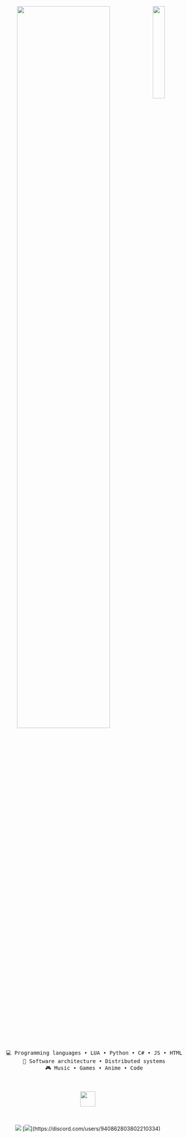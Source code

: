 <div align="center">
<img src="https://github.com/innng/innng/assets/26755058/5e0ce0fb-c544-4f8c-a307-5849165746d0" width="25%" align="right" />
<img src="https://readme-typing-svg.demolab.com?font=Inconsolata&weight=500&size=50&duration=4000&pause=300&color=A7A459&center=true&vCenter=true&multiline=true&repeat=false&random=false&width=1300&height=140&lines=Hello+hello;I'm+AnSit%2C+a+Developer+and+me+very+Handsome+%E2%9C%A9" width="70%" />
<br><br>
<pre>
    💻 Programming languages • LUA • Python • C# • JS • HTML
    📖 Software architecture • Distributed systems
    🎮 Music • Games • Anime • Code
</pre>
<br><br>
<img src="https://raw.githubusercontent.com/innng/innng/master/assets/kyubey.gif" height="40" />
<br><br><br>
    
[![]([https://media.discordapp.net/attachments/1123200947074637874/1212042170089865256/1024px-Facebook_Logo_28201929.png?ex=65f0653c&is=65ddf03c&hm=bb63a346d06b968d2ee83add8f294a846323e3328ddce77d0ce72e7c9e96a1fa&=&format=webp&quality=lossless&width=40&height=40)](http://facebook.com/AnSit.Developers)
[![]([https://media.discordapp.net/attachments/1123200947074637874/1212042355662651452/discord-logo-discord-logo-transparent-discord-icon-transparent-free-free-png.png?ex=65f06568&is=65ddf068&hm=c9d8f0ab45626c52818960c4d0d42593d5f651713e5555b805d9d13e30d7b5fd&=&format=webp&quality=lossless&width=45&height=45](https://media.discordapp.net/attachments/1123200947074637874/1212044144244035604/636e0a6a49cf127bf92de1e2_icon_clyde_blurple_RGB.png?ex=65f06712&is=65ddf212&hm=e6a098e39771ae16b72f529b0de62ea8622c387b87bf037a7366547dab912d72&=&format=webp&quality=lossless&width=461&height=350)https://media.discordapp.net/attachments/1123200947074637874/1212044144244035604/636e0a6a49cf127bf92de1e2_icon_clyde_blurple_RGB.png?ex=65f06712&is=65ddf212&hm=e6a098e39771ae16b72f529b0de62ea8622c387b87bf037a7366547dab912d72&=&format=webp&quality=lossless&width=40&height=40](https://media.discordapp.net/attachments/1123200947074637874/1212044714770038794/discord-v2.png?ex=65f0679a&is=65ddf29a&hm=af924614657f723eef9c34cbdd654002c649397fbec60ca3bf065ab69449e031&=&format=webp&quality=lossless&width=397&height=397)https://media.discordapp.net/attachments/1123200947074637874/1212044714770038794/discord-v2.png?ex=65f0679a&is=65ddf29a&hm=af924614657f723eef9c34cbdd654002c649397fbec60ca3bf065ab69449e031&=&format=webp&quality=lossless&width=40&height=40)](https://discord.com/users/940862803802210334)
